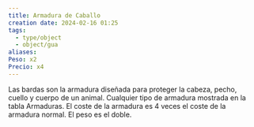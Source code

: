 ```yaml
---
title: Armadura de Caballo
creation date: 2024-02-16 01:25
tags:
  - type/object
  - object/gua
aliases: 
Peso: x2
Precio: x4
---
```

Las bardas son la armadura diseñada para proteger la cabeza, pecho, cuello y cuerpo de un animal. Cualquier tipo de armadura mostrada en la tabla Armaduras.
El coste de la armadura es 4 veces el coste de la armadura normal. El peso es el doble.
